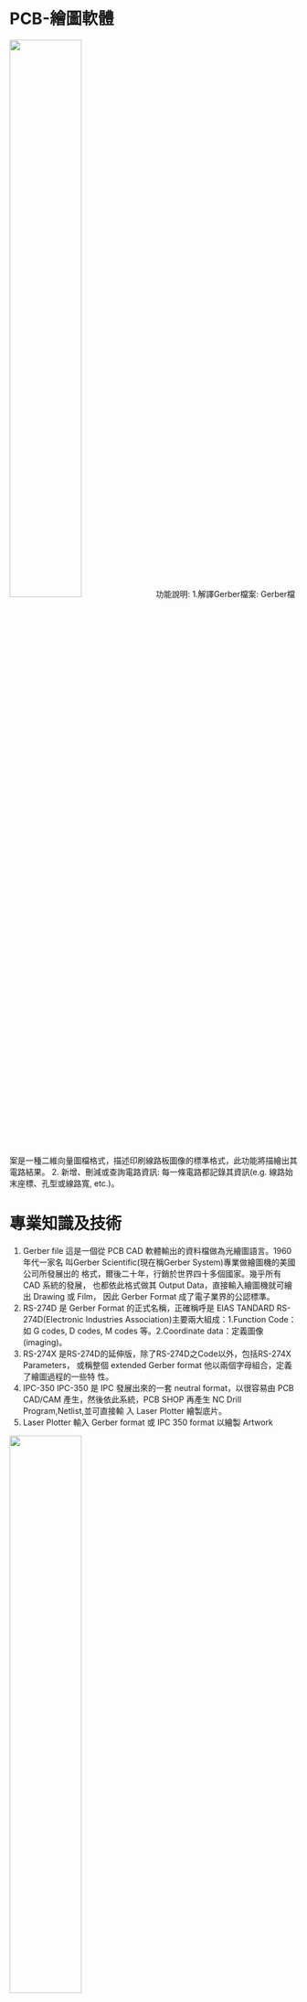 # PCB-繪圖軟體
<img src="https://github.com/g91358677462/PCB-Drawing-software/blob/main/assets/%E5%AF%A6%E7%BF%92%E4%BD%9C%E5%93%81-%E7%A8%8B%E5%BC%8F%E4%BB%8B%E9%9D%A2.PNG" width="50%" height="50%">
功能說明: 
1.解譯Gerber檔案: Gerber檔案是一種二維向量圖檔格式，描述印刷線路板圖像的標準格式，此功能將描繪出其電路結果。
2. 新增、刪減或查詢電路資訊: 每一條電路都記錄其資訊(e.g. 線路始末座標、孔型或線路寬, etc.)。

# 專業知識及技術
1. Gerber file
 這是一個從 PCB CAD 軟體輸出的資料檔做為光繪圖語言。1960 年代一家名
叫Gerber Scientific(現在稱Gerber System)專業做繪圖機的美國公司所發展出的
格式，爾後二十年，行銷於世界四十多個國家。幾乎所有 CAD 系統的發展，
也都依此格式做其 Output Data，直接輸入繪圖機就可繪出 Drawing 或 Film，
因此 Gerber Format 成了電子業界的公認標準。
2. RS-274D
 是 Gerber Format 的正式名稱，正確稱呼是 EIAS TANDARD
RS-274D(Electronic Industries Association)主要兩大組成：1.Function Code：如 G
codes, D codes, M codes 等。2.Coordinate data：定義圖像(imaging)。
3. RS-274X
是RS-274D的延伸版，除了RS-274D之Code以外，包括RS-274X Parameters，
或稱整個 extended Gerber format 他以兩個字母組合，定義了繪圖過程的一些特
性。
4. IPC-350
 IPC-350 是 IPC 發展出來的一套 neutral format，以很容易由 PCB CAD/CAM
產生，然後依此系統，PCB SHOP 再產生 NC Drill Program,Netlist,並可直接輸
入 Laser Plotter 繪製底片。
5. Laser Plotter
 輸入 Gerber format 或 IPC 350 format 以繪製 Artwork
<img src="https://github.com/g91358677462/PCB-Drawing-software/blob/main/assets/Laser%20Plotter.PNG" width="50%" height="50%">

6. Function Code
 G Codes
G04:表註解。
G54:執行換 Aperture。
 D Codes
D03:在目前的位置，執行快門閃一次。
D02:執行關閉快門的狀態下移動。
D01:執行打開快門的狀態下移動。
D10、D11、D12…:定義 Aperture1、Aperture2、Aperture3…。
 M Codes
MOIN:表單位為 inch。
MOMM:表單位為 millimeter。
M02:表全部執行結束。
7. Coordinate data
 EX:設定指令: FSLAX24Y24，其中FSLA:表頭省零(如果是FSTA:表尾省零)，
另外 X24:表 X 座標單位的讀法為整數兩位，小數四位，Y24 讀法同上。
EX:設定指令為 FSLAX24Y24，則座標 X-8522Y-9409 讀為(-0.8522,-0.9409)。
8. Aperture List and D-Codes
 舉個簡單實例來說明兩者關係, Aperture 的定義
 
<img src="https://github.com/g91358677462/PCB-Drawing-software/blob/main/assets/Aperture%20List%20and%20D-Codes.PNG" width="50%" height="50%">

<img src="https://github.com/g91358677462/PCB-Drawing-software/blob/main/assets/example%20result.PNG" width="50%" height="50%">

9. Lazarus
 Lazarus 是一個用於快速應用程式開發（RAD）的自由、跨平台的可視化集
成開發環境（IDE）。使用 Free Pascal 的編譯器，支持 Object Pascal 語言，與 Delphi
高度兼容，並被視作後者的自由軟體替代品。Lazarus 目前支持多種語言，包括中
文。軟體開發者可使用Lazarus創建原生的命令行與帶有圖形用戶界面的應用程式，
以及移動設備，Web 應用，Web 服務，可視化組件和各種函數庫。Lazarus 集成開
發環境和Free Pascal 編譯器支持多種作業系統，包括Windows、GNU/Linux 和Mac。
<img src="https://github.com/g91358677462/PCB-Drawing-software/blob/main/assets/Lazarus.PNG" width="50%" height="50%">
